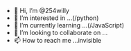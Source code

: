 - 👋 Hi, I’m @254willy
- 👀 I’m interested in ...(/python)
- 🌱 I’m currently learning ...(/JavaScript)
- 💞️ I’m looking to collaborate on ...
- 📫 How to reach me ...invisible 

<!---
254willy/254willy is a ✨ special ✨ repository because its `README.md` (this file) appears on your GitHub profile.
You can click the Preview link to take a look at your changes.
--->
